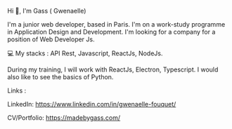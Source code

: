 Hi 👋, I'm Gass ( Gwenaelle)

I'm a junior web developer, based in Paris.
I'm on a work-study programme in Application Design and Development. I'm looking for a company for a position of Web Developer Js.


💻 My stacks : API Rest, Javascript, ReactJs, NodeJs.

During my training, I will work with ReactJs, Electron, Typescript. I would also like to see the basics of Python.


Links : 

LinkedIn: https://www.linkedin.com/in/gwenaelle-fouquet/

CV/Portfolio: https://madebygass.com/


<!--
**Gass-Dev/Gass-Dev** is a ✨ _special_ ✨ repository because its `README.md` (this file) appears on your GitHub profile.
